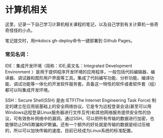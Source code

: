 # 计算机相关

这里，记录一下自己学习计算机相关课程的笔记，以及自己学到有关计算机一些奇奇怪怪的小点。

笔记提交时，用mkdocs gh-deploy命令一键部署到 Github Pages。

### 常见名词：

IDE：集成开发环境（简称：IDE;英文名：Integrated Development Environment ）是用于提供程序开发环境的应用程序，一般包括代码编辑器、编译器、调试器和图形用户界面等工具。集成了代码编写功能、分析功能、编译功能、调试功能等一体化的开发软件服务套。具备这一特性的软件或者软件套（组）都可以叫集成开发环境。

SSH：Secure Shell(SSH) 是由 IETF(The Internet Engineering Task Force) 制定的建立在应用层基础上的安全网络协议。它是专为远程登录会话(甚至可以用Windows远程登录Linux服务器进行文件互传)和其他网络服务提供安全性的协议，可有效弥补网络中的漏洞。通过SSH，可以把所有传输的数据进行加密，也能够防止DNS欺骗和IP欺骗。还有一个额外的好处就是传输的数据是经过压缩的，所以可以加快传输的速度。目前已经成为Linux系统的标准配置。

